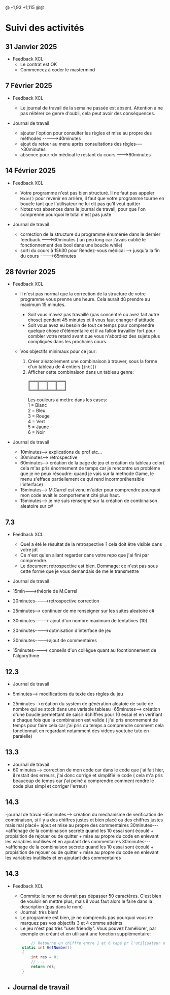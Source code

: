@ -1,93 +1,115 @@
# Suivi des activités

## 31 Janvier 2025

- Feedback XCL
    - Le contrat est OK
    - Commencez à coder le mastermind

## 7 Février 2025

- Feedback XCL
    - Le journal de travail de la semaine passée est absent. Attention à ne pas réitérer ce genre d'oubli, cela peut avoir des conséquences.

- Journal de travail
    - ajouter l'option pour consulter les règles et mise au propre des méthodes ----->40minutes
    - ajout du retour au menu après consultations des règles--->30minutes
    - absence pour rdv médical le restant du cours --->60minutes

## 14 Février 2025

- Feedback XCL
    - Votre programme n'est pas bien structuré. Il ne faut pas appeler `Main()` pour revenir en arrière, il faut que votre programme tourne en boucle tant que l'utilisateur ne lui dit pas qu'il veut quitter
    - Notez vos absences dans le journal de travail, pour que l'on comprenne pourquoi le total n'est pas juste

- Journal de travail
    - correction de la structure du programme énumérée dans le dernier feedback.--->60minutes ( un peu long car j'avais oublié le fonctionnement des bool dans une boucle while)
    - sorti du cours à 15h30 pour Rendez-vous médical --> jusqu'a la fin du cours ---->65minutes

## 28 février 2025

- Feedback XCL
    - Il n'est pas normal que la correction de la structure de votre programme vous prenne une heure. Cela aurait dû prendre au maximum 15 minutes.
        - Soit vous n'avez pas travaillé (pas concentré ou avez fait autre chose) pendant 45 minutes et il vous faut changer d'attitude
        - Soit vous avez eu besoin de tout ce temps pour comprendre quelque chose d'élémentaire et il va falloir travailler fort pour combler votre retard avant que vous n'abordiez des sujets plus compliqués dans les prochains cours.
     
    - Vos objectifs minimaux pour ce jour:
        1. Créer aléatoirement une combinaison à trouver, sous la forme d'un tableau de 4 entiers (`int[]`)
        2. Afficher cette combinaison dans un tableau genre:
            ```
            ╔═══╦═══╦═══╦═══╗  
            ║   ║   ║   ║   ║  
            ╚═══╩═══╩═══╩═══╝  
            ```
           Les couleurs à mettre dans les cases:  
             1 = Blanc  
             2 = Bleu  
             3 = Rouge  
             4 = Vert  
             5 = Jaune  
             6 = Noir  

- Journal de travail

  - 10minutes--> explications du prof etc...  
  - 30minutes--> rétrospective  
  - 60minutes--> création de la page de jeu et création du tableau color( cela m'as pris énormement de temps car je rencontre un problème que je ne peux résoudre: quand je vais sur la methode Game, le menu s'efface partiellement ce qui rend incormpréhensible l'interface)  
  - 15minutes--> M.Carrel est venu m'aider pour comprendre pourquoi mon code avait le comportement cité plus haut.
  - 15minutes--> je me suis renseigné sur la création de combinaison aleatoire sur c#


## 7.3

- Feedback XCL
    - Quel a été le résultat de la retrospective ? cela doit être visible dans votre jdt
    - Ce n'est qu'en allant regarder dans votre repo que j'ai fini par comprendre.
    - Le document retrospective est bien. Dommage: ce n'est pas sous cette forme que je vous demandais de me le transmettre

- Journal de travail

- 15min--->théorie de M.Carrel
- 20minutes---->retrospective correction
- 25minutes--> continuer de me renseigner sur les suites aleatoire c#
- 30minutes----> ajout d'un nombre maximum de tentatives (10)
- 20minutes---->optmisation d'interface de jeu
- 30minutes---->ajout de commentaires
- 15minutes----> conseils d'un collègue quant au focntionnement de l'algorythme


## 12.3
- Journal de travail

- 5minutes--> modifications du texte des règles du jeu
- 25minutes-->création du system de génération aleatoie de suite de nombre qui se stock dans une variable tableau
-65minutes--> création d'une boucle permettant de saisir 4chiffres pour 10 essai et en verifiant a chaque fois que la combinaison est valide ( j'ai pris enormement de temps pour faire cela car j'ai pris du temps a comprendre comment cela fonctionnait en regardant notamment des videos youtube tuto en paralelle)

## 13.3
- Journal de travail
- 60 minutes--> correction de mon code car dans le code que j'ai fait hier, il restait des erreurs, j'ai donc corrigé et simplifié le code ( cela m'a pris beaucoup de temps car j'ai peiné a comprendre comment rendre le code plus simpl et corriger l'erreur)

## 14.3
-journal de travai
-65minutes--> création du mechanisme de verification de combinaison, si il y a des chiffres justes et bien placé ou des chiffres justes mais mal placé+ ajout et mise au propre des commentaires 
30minutes--->affichage de la combinaison secrete quand les 10 essai sont écoulé + propisition de rejouer ou de quitter + mise au propre du code en enlevant les variables inutilisés et en ajoutant des commentaires
30minutes--->affichage de la combinaison secrete quand les 10 essai sont écoulé + propisition de rejouer ou de quitter + mise au propre du code en enlevant les variables inutilisés et en ajoutant des commentaires


## 14.3

- Feedback XCL
    - Commits: le nom ne devrait pas dépasser 50 caractères. C'est bien de vouloir en mettre plus, mais il vous faut alors le faire dans la description (pas dans le nom)
    - Journal: très bien!
    - Le programme est bien, je ne comprends pas pourquoi vous ne marquez pas vos objectifs 3 et 4 comme atteints
    - Le jeu n'est pas très "user friendly". Vous pouvez l'améliorer, par exemple en créant et en utilisant une fonction supplémentaire:
    ```csharp
            // Retourne un chiffre entre 1 et 6 tapé pr l'utilisateur au clavier, sans rien afficher à l'écran
        static int GetNumber()
        {
            int res = 0;
            // ...
            return res;
        }

    ```

- Journal de travail
    -